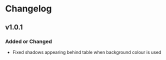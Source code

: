 # Changelog

## v1.0.1
### Added or Changed

- Fixed shadows appearing behind table when background colour is used

